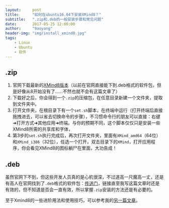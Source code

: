 ```yaml
---
layout:     post
title:      "如何在ubuntu16.04下安装XMind8？"
subtitle:   ".zip和.deb的一般安装步骤和常见问题"
date:       2017-05-25 12:00:00 
author:     "9aoyang"
header-img: "img/install_xmind8.jpg"
tags:
    - Linux 
    - Ubuntu
    - 软件
---
```


## .zip
1. 官网下载最新的[XMind8版本](http://www.xmind.net/download/linux/)（以前在官网直接能下到.deb格式的软件包，但是好像从8开始没有了……不然也就不会有这篇文章了）
2. 下载好之后，你会得到一个`.zip`的压缩包，在任意目录新建一个文件夹，提取到文件夹中。
3. 打开文件夹，在根目录下有一个`set.sh`脚本，在终端中运行（打开终端后直接拖拽进去，可以省去切换命令的步骤），不习惯命令行的朋友可以直接：右键➜打开方式➜其他应用➜终端。与你的预期不同，这个脚本仅仅只是安装一些XMind8所需的共享库和字体，
4. 第3步的`set.sh`执行完成后，再次打开文件夹，里面有`XMind_amd64`（64位）和`XMind_i386`（32位），任选一个打开，双击目录下的`XMind`，打开应用程序，你会看见XMind8的图标躺尸在里面，大功告成！

## .deb
虽然官网下不到，但这些开发人员真的是心机很深，不过道高一尺魔高一丈，还是有高人在官网找到了`.deb`格式的软件包：[传送门](http://www.xmind.net/xmind/downloads/xmind-8-beta-linux_amd64.deb)，链接直至我写这篇文章时还是有效的，但不知道是否会一直有效，所以掌握`.zip`安装的方法还是有必要的。


至于Xmind8的一些进阶用法和使用技巧，可以参考我的[另一篇文章]()。